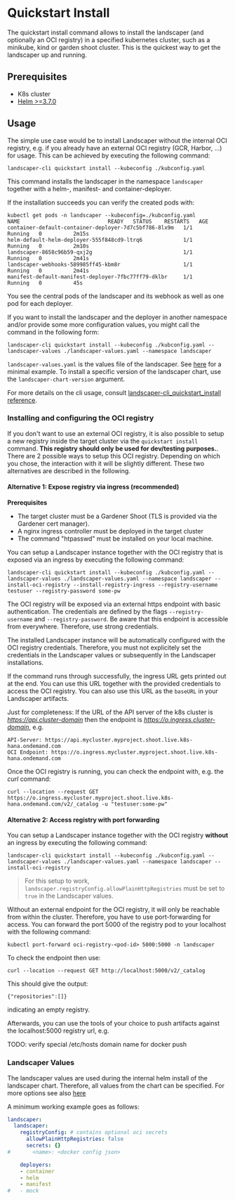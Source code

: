 # Quickstart Install

The quickstart install command allows to install the landscaper (and optionally an OCI registry) in a specified 
kubernetes cluster, such as a minikube, kind or garden shoot cluster. This is the quickest way to get the landscaper up 
and running.

## Prerequisites
- K8s cluster
- [Helm >=3.7.0](https://helm.sh/docs/intro/install/)

## Usage

The simple use case would be to install Landscaper without the internal OCI registry, e.g. if you already have an 
external OCI registry (GCR, Harbor, ...) for usage. This can be achieved by executing the following command:

```
landscaper-cli quickstart install --kubeconfig ./kubconfig.yaml 
```

This command installs the landscaper in the namespace `landscaper` together with a helm-, manifest- and container-deployer.

If the installation succeeds you can verify the created pods with:

```
kubectl get pods -n landscaper --kubeconfig=./kubconfig.yaml
NAME                            READY   STATUS    RESTARTS   AGE
container-default-container-deployer-7d7c5bf786-8lx9m   1/1     Running   0          2m15s
helm-default-helm-deployer-555f848cd9-ltrq6             1/1     Running   0          2m10s
landscaper-8658c96b59-qxj2g                             1/1     Running   0          2m41s
landscaper-webhooks-589985ff45-kbm8r                    1/1     Running   0          2m41s
manifest-default-manifest-deployer-7fbc77ff79-dklbr     1/1     Running   0          45s
```

You see the central pods of the landscaper and its webhook as well as one pod for each deployer.  

If you want to install the landscaper and the deployer in another namespace and/or provide some more configuration values,
you might call the command in the following form:

```
landscaper-cli quickstart install --kubeconfig ./kubconfig.yaml --landscaper-values ./landscaper-values.yaml --namespace landscaper
```

`landscaper-values.yaml` is the values file of the landscaper. See [here](#landscaper-values) for a minimal example. 
To install a specific version of the landscaper chart, use the `landscaper-chart-version` argument.

For more details on the cli usage, consult [landscaper-cli_quickstart_install reference](../../reference/landscaper-cli_quickstart_install.md).

### Installing and configuring the OCI registry

If you don't want to use an external OCI registry, it is also possible to setup a new registry inside the target cluster 
via the `quickstart install` command. **This registry should only be used for dev/testing purposes.**. There are 2 
possible ways to setup this OCI registry. Depending on which you chose, the interaction with it will be slightly different. 
These two alternatives are described in the following.

#### Alternative 1: Expose registry via ingress (recommended)

**Prerequisites**
- The target cluster must be a Gardener Shoot (TLS is provided via the Gardener cert manager).
- A nginx ingress controller must be deployed in the target cluster
- The command "htpasswd" must be installed on your local machine.

You can setup a Landscaper instance together with the OCI registry that is exposed via an ingress by executing the following command:

```
landscaper-cli quickstart install --kubeconfig ./kubconfig.yaml --landscaper-values ./landscaper-values.yaml --namespace landscaper --install-oci-registry --install-registry-ingress --registry-username testuser --registry-password some-pw
```

The OCI registry will be exposed via an external https endpoint with basic authentication. The credentials are defined by the flags `--registry-username` and `--registry-password`. Be aware that this endpoint is accessible from everywhere. Therefore, use strong credentials.

The installed Landscaper instance will be automatically configured with the OCI registry credentials. Therefore, you must not explicitely set the credentials in the Landscaper values or subsequently in the Landscaper installations.

If the command runs through successfully, the ingress URL gets printed out at the end. You can use this URL together with the provided credentials to access the OCI registry. You can also use this URL as the `baseURL` in your Landscaper artifacts.

Just for completeness: If the URL of the API server of the k8s cluster is *https://api.cluster-domain* then the endpoint is 
*https://o.ingress.cluster-domain*, e.g. 

```
API-Server: https://api.mycluster.myproject.shoot.live.k8s-hana.ondemand.com
OCI Endpoint: https://o.ingress.mycluster.myproject.shoot.live.k8s-hana.ondemand.com
```

Once the OCI registry is running, you can check the endpoint with, e.g. the *curl* command:

```
curl --location --request GET https://o.ingress.mycluster.myproject.shoot.live.k8s-hana.ondemand.com/v2/_catalog -u "testuser:some-pw" 
```

#### Alternative 2: Access registry with port forwarding

You can setup a Landscaper instance together with the OCI registry **without** an ingress by executing the following command:

```
landscaper-cli quickstart install --kubeconfig ./kubconfig.yaml --landscaper-values ./landscaper-values.yaml --namespace landscaper --install-oci-registry
```

> For this setup to work, `landscaper.registryConfig.allowPlainHttpRegistries` must be set to `true` in the Landscaper values.

Without an external endpoint for the OCI registry, it will only be reachable from within the cluster. Therefore, you have to use port-forwarding for access. You can forward the port 5000 of the registry pod to your localhost with the following command:

```
kubectl port-forward oci-registry-<pod-id> 5000:5000 -n landscaper
```
To check the endpoint then use:
```
curl --location --request GET http://localhost:5000/v2/_catalog
```
This should give the output:

```
{"repositories":[]}
```

indicating an empty registry.

Afterwards, you can use the tools of your choice to push artifacts against the localhost:5000 registry url, e.g. 

TODO: verify special /etc/hosts domain name for docker push

### Landscaper Values

The landscaper values are used during the internal helm install of the landscaper chart. Therefore, all values from the 
chart can be specified. For more options see also [here](https://github.com/gardener/landscaper/blob/master/charts/landscaper/values.yaml)

A minimum working example goes as follows:
```yaml
landscaper:
  landscaper: 
    registryConfig: # contains optional oci secrets
      allowPlainHttpRegistries: false
      secrets: {}
#       <name>: <docker config json>

    deployers:
    - container
    - helm
    - manifest
#   - mock

```


